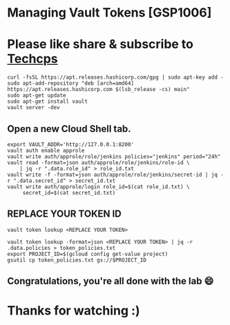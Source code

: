 
# Managing Vault Tokens [GSP1006]

# Please like share & subscribe to [Techcps](https://www.youtube.com/@techcps)

```
curl -fsSL https://apt.releases.hashicorp.com/gpg | sudo apt-key add -
sudo apt-add-repository "deb [arch=amd64] https://apt.releases.hashicorp.com $(lsb_release -cs) main"
sudo apt-get update
sudo apt-get install vault
vault server -dev
```
## Open a new Cloud Shell tab.

```
export VAULT_ADDR='http://127.0.0.1:8200'
vault auth enable approle
vault write auth/approle/role/jenkins policies="jenkins" period="24h"
vault read -format=json auth/approle/role/jenkins/role-id \
    | jq -r ".data.role_id" > role_id.txt
vault write -f -format=json auth/approle/role/jenkins/secret-id | jq -r ".data.secret_id" > secret_id.txt
vault write auth/approle/login role_id=$(cat role_id.txt) \
     secret_id=$(cat secret_id.txt)
```
## REPLACE YOUR TOKEN ID

```
vault token lookup <REPLACE YOUR TOKEN>
```
```
vault token lookup -format=json <REPLACE YOUR TOKEN> | jq -r .data.policies > token_policies.txt
export PROJECT_ID=$(gcloud config get-value project)
gsutil cp token_policies.txt gs://$PROJECT_ID
```

## Congratulations, you're all done with the lab 😄

# Thanks for watching :)
